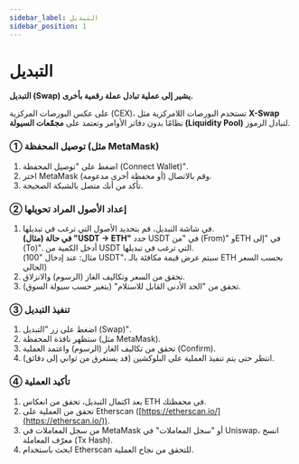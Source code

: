 ```yaml
---
sidebar_label: التبديل
sidebar_position: 1
---
```


# التبديل

**التبديل (Swap) يشير إلى عملية تبادل عملة رقمية بأخرى.**

على عكس البورصات المركزية (CEX)، تستخدم البورصات اللامركزية مثل **X-Swap** نظامًا بدون دفاتر الأوامر وتعتمد على **مجمّعات السيولة (Liquidity Pool)** لتبادل الرموز.

### **① توصيل المحفظة (مثل MetaMask)**

1. اضغط على "توصيل المحفظة (Connect Wallet)".
2. اختر MetaMask (أو محفظة أخرى مدعومة) وقم بالاتصال.
3. تأكد من أنك متصل بالشبكة الصحيحة.

### **② إعداد الأصول المراد تحويلها**

1. في شاشة التبديل، قم بتحديد الأصول التي ترغب في تبديلها.  
**(مثال) في حالة "USDT → ETH"**
حدد USDT في "من (From)" وETH في "إلى (To)". أدخل الكمية من USDT التي ترغب في تبديلها.  
(مثال: عند إدخال "100 USDT"، سيتم عرض قيمة مكافئة بالـ ETH بحسب السعر الحالي)
2. تحقق من السعر وتكاليف الغاز (الرسوم) والانزلاق.
3. تحقق من "الحد الأدنى القابل للاستلام" (يتغير حسب سيولة السوق).

### **③ تنفيذ التبديل**

1. اضغط على زر "التبديل (Swap)".
2. ستظهر نافذة المحفظة (مثل MetaMask).
3. تحقق من تكاليف الغاز (الرسوم) واعتمد العملية (Confirm).
4. انتظر حتى يتم تنفيذ العملية على البلوكشين (قد يستغرق من ثواني إلى دقائق).

### **④ تأكيد العملية**

1. بعد اكتمال التبديل، تحقق من انعكاس ETH في محفظتك.
2. تحقق من العملية على Etherscan ([https://etherscan.io/](https://etherscan.io/)).
3. من سجل المعاملات في MetaMask أو "سجل المعاملات" في Uniswap، انسخ معرّف المعاملة (Tx Hash).
4. ابحث باستخدام Etherscan للتحقق من نجاح العملية.